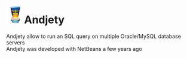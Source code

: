 # ![ScreenShot](/src/AndjetyIcon.png)Andjety
Andjety allow to run an SQL query on multiple Oracle/MySQL database servers<br />
Andjety was developed with NetBeans a few years ago

